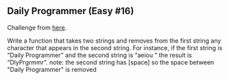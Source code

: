 ## Daily Programmer (Easy #16)

Challenge from [here](https://www.reddit.com/r/dailyprogrammer/comments/q8aom/2272012_challenge_16_easy/).

Write a function that takes two strings and removes from the first string any character that appears in the second string. For instance, if the first string is “Daily Programmer” and the second string is “aeiou ” the result is “DlyPrgrmmr”.
note: the second string has [space] so the space between "Daily Programmer" is removed
